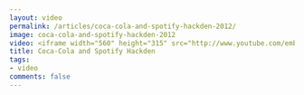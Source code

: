 ```yaml
---
layout: video
permalink: /articles/coca-cola-and-spotify-hackden-2012/
image: coca-cola-and-spotify-hackden-2012
video: <iframe width="560" height="315" src="http://www.youtube.com/embed/viP-9KHv1fs" frameborder="0" allowfullscreen></iframe>
title: Coca-Cola and Spotify Hackden
tags:
- video
comments: false
---
```


<!-- <div class="hero">{% image posts/coca-cola-and-spotify-hackden-2012/hero.png %}</div> -->

<!-- Coca-Cola and Spotify Hackden -->
